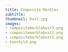 ```yaml
---
title: Composite Marbles
subtitle:
thumbnail: bust.jpg
images:
- compositemarblebust3.png
- compositemarblebust1.png
- compositemarblebust2.png
- twochild.png
---
```

